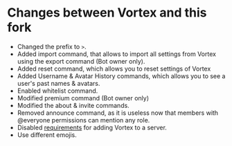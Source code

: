 
# Changes between Vortex and this fork
- Changed the prefix to `>`.
- Added import command, that allows to import all settings from Vortex using 
the export command (Bot owner only).
- Added reset command, which allows you to reset settings of Vortex
- Added Username & Avatar History commands, which allows you to see a user's past names & avatars.
- Enabled whitelist command.
- Modified premium command (Bot owner only)
- Modified the about & invite commands.
- Removed announce command, as it is useless now that members with @everyone
permissions can mention any role.
- Disabled 
[requirements](https://github.com/jagrosh/Vortex/wiki/Getting-Started#-requirements)
for adding Vortex to a server.
- Use different emojis.